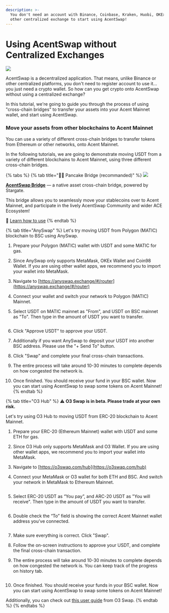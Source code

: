 ```yaml
---
description: >-
  You don't need an account with Binance, Coinbase, Kraken, Huobi, OKEx or any
  other centralized exchange to start using AcentSwap!
---
```


# Using AcentSwap without Centralized Exchanges

![](<../.gitbook/assets/how-to-pancakeswap-without-cex-header (1).png>)

AcentSwap is a decentralized application. That means, unlike Binance or other centralized platforms, you don't need to register account to use it... you just need a crypto wallet. So how can you get crypto onto AcentSwap without using a centralized exchange?

In this tutorial, we're going to guide you through the process of using "cross-chain bridges" to transfer your assets into your Acent Mainnet wallet, and start using AcentSwap.

### **Move your assets from other blockchains to Acent Mainnet**

You can use a variety of different cross-chain bridges to transfer tokens from Ethereum or other networks, onto Acent Mainnet.

In the following tutorials, we are going to demonstrate moving USDT from a variety of different blockchains to Acent Mainnet, using three different cross-chain bridges.

{% tabs %}
{% tab title="🥞🌉 Pancake Bridge (recommanded)" %}
![](../.gitbook/assets/image.png)

[**AcentSwap Bridge**](http://bridge.pancakeswap.finance) — a native asset cross-chain bridge, powered by Stargate.

This bridge allows you to seamlessly move your stablecoins over to Acent Mainnet, and participate in the lively AcentSwap Community and wider ACE Ecosystem!

📖 [Learn how to use](https://medium.com/pancakeswap/launching-pancakeswap-bridge-a-partnership-with-stargate-21c1c9f491a8)
{% endtab %}

{% tab title="AnySwap" %}
Let's try moving USDT from Polygon (MATIC) blockchain to BSC using AnySwap.

1. Prepare your Polygon (MATIC) wallet with USDT and some MATIC for gas.
2. Since AnySwap only supports MetaMask, OKEx Wallet and Coin98 Wallet. If you are using other wallet apps, we recommend you to import your wallet into MetaMask.
3. Navigate to [https://anyswap.exchange/#/router](https://anyswap.exchange/#/router)
4. Connect your wallet and switch your network to Polygon (MATIC) Mainnet.
5.  Select USDT on MATIC mainnet as "From", and USDT on BSC mainnet as "To". Then type in the amount of USDT you want to transfer.

    <img src="../.gitbook/assets/MBP3-2021.10.19-055554AM-Google Chrome_AnySwap - Cross Chain Protocol (1).png" alt="" data-size="original">
6. Click "Approve USDT" to approve your USDT.
7. Additionally if you want AnySwap to deposit your USDT into another BSC address. Please use the "+ Send To" button.
8. Click "Swap" and complete your final cross-chain transactions.
9. The entire process will take around 10-30 minutes to complete depends on how congested the network is.
10. Once finished. You should receive your fund in your BSC wallet. Now you can start using AcentSwap to swap some tokens on Acent Mainnet!
{% endtab %}

{% tab title="O3 Hub" %}
⚠️ **O3 Swap is in beta. Please trade at your own risk.**

Let's try using O3 Hub to moving USDT from ERC-20 blockchain to Acent Mainnet.

1. Prepare your ERC-20 (Ethereum Mainnet) wallet with USDT and some ETH for gas.
2. Since O3 Hub only supports MetaMask and O3 Wallet. If you are using other wallet apps, we recommend you to import your wallet into MetaMask.
3. Navigate to [https://o3swap.com/hub](https://o3swap.com/hub)
4.  Connect your MetaMask or O3 wallet for both ETH and BSC. And switch your network in MetaMask to Ethereum Mainnet.

    <img src="../.gitbook/assets/MBP3-2021.10.19-054852AM-Google Chrome_O3swap.png" alt="" data-size="original">
5.  Select ERC-20 USDT as “You pay”, and ARC-20 USDT as "You will receive". Then type in the amount of USDT you want to transfer.

    <img src="../.gitbook/assets/MBP3-2021.10.19-053358AM-Google Chrome_O3swap.png" alt="" data-size="original">
6.  Double check the “To” field is showing the correct Acent Mainnet wallet address you’ve connected.

    <img src="../.gitbook/assets/MBP3-2021.10.19-053441AM-Google Chrome_O3swap (1).png" alt="" data-size="original">
7. Make sure everything is correct. Click "Swap".
8. Follow the on-screen instructions to approve your USDT, and complete the final cross-chain transaction.
9.  The entire process will take around 10-30 minutes to complete depends on how congested the network is. You can keep track of the progress on history tab.

    <img src="../.gitbook/assets/MBP3-2021.10.19-054520AM-Google Chrome_O3swap (1).png" alt="" data-size="original">
10. Once finished. You should receive your funds in your BSC wallet. Now you can start using AcentSwap to swap some tokens on Acent Mainnet!

Additionally, you can check out [this user guide](https://docs.o3swap.com/o3-swap-user-guide/hub#2.-hub-swap) from O3 Swap.
{% endtab %}
{% endtabs %}
